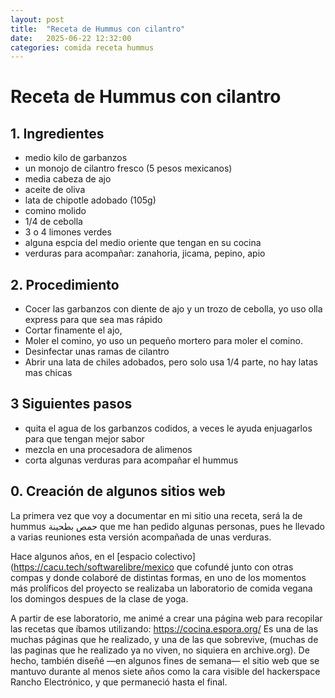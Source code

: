```yaml
---
layout: post
title:  "Receta de Hummus con cilantro"
date:   2025-06-22 12:32:00
categories: comida receta hummus
---
```


# Receta de Hummus con cilantro


## 1. Ingredientes

* medio kilo de garbanzos
* un monojo de cilantro fresco (5 pesos mexicanos)
* media cabeza de ajo
* aceite de oliva
* lata de chipotle adobado (105g)
* comino molido
* 1/4 de cebolla
* 3 o 4 limones verdes
* alguna espcia del medio oriente que tengan en su cocina
* verduras para acompañar: zanahoria, jicama, pepino, apio

## 2. Procedimiento

* Cocer las garbanzos con diente de ajo y un trozo de cebolla, yo uso olla express para que sea mas rápido
* Cortar finamente el ajo,
* Moler el comino, yo uso un pequeño mortero para moler el comino.
* Desinfectar unas ramas de cilantro
* Abrir una lata de chiles adobados, pero solo usa 1/4 parte, no hay latas mas chicas

## 3 Siguientes pasos

* quita el agua de los garbanzos codidos, a veces le ayuda enjuagarlos para que tengan mejor sabor
* mezcla en una procesadora de alimenos
* corta algunas verduras para acompañar el hummus
  
## 0. Creación de algunos sitios web

La primera vez que voy a documentar en mi sitio una receta, será la de hummus حمص بطحينة que me han pedido algunas personas, pues he llevado a varias reuniones esta versión acompañada de unas verduras. 

Hace algunos años, en el [espacio colectivo](https://cacu.tech/softwarelibre/mexico
 que cofundé junto con otras compas y donde colaboré de distintas formas, en uno de los momentos más prolíficos del proyecto se realizaba un laboratorio de comida vegana los domingos despues de la clase de yoga.

A partir de ese laboratorio, me animé a crear una página web para recopilar las recetas que íbamos utilizando: https://cocina.espora.org/
Es una de las muchas páginas que he realizado, y una de las que sobrevive, (muchas de las paginas que he realizado ya no viven, no siquiera en archive.org). De hecho, también diseñé —en algunos fines de semana— el sitio web que se mantuvo durante al menos siete años como la cara visible del hackerspace Rancho Electrónico, y que permaneció hasta el final. 
